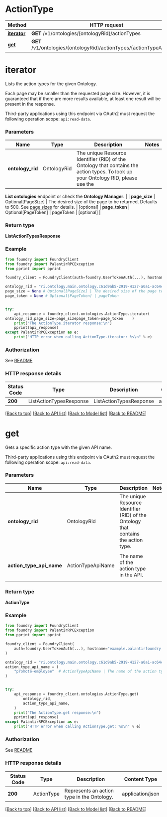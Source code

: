 # ActionType

Method | HTTP request |
------------- | ------------- |
[**iterator**](#iterator) | **GET** /v1/ontologies/{ontologyRid}/actionTypes |
[**get**](#get) | **GET** /v1/ontologies/{ontologyRid}/actionTypes/{actionTypeApiName} |

# **iterator**
Lists the action types for the given Ontology.

Each page may be smaller than the requested page size. However, it is guaranteed that if there are more
results available, at least one result will be present in the response.

Third-party applications using this endpoint via OAuth2 must request the following operation scope: `api:read-data`.


### Parameters

Name | Type | Description  | Notes |
------------- | ------------- | ------------- | ------------- |
**ontology_rid** | OntologyRid | The unique Resource Identifier (RID) of the Ontology that contains the action types. To look up your Ontology RID, please use the
**List ontologies** endpoint or check the **Ontology Manager**.
 |  |
**page_size** | Optional[PageSize] | The desired size of the page to be returned. Defaults to 500.
See [page sizes](/docs/foundry/api/general/overview/paging/#page-sizes) for details.
 | [optional] |
**page_token** | Optional[PageToken] | pageToken | [optional] |

### Return type
**ListActionTypesResponse**

### Example

```python
from foundry import FoundryClient
from foundry import PalantirRPCException
from pprint import pprint

foundry_client = FoundryClient(auth=foundry.UserTokenAuth(...), hostname="example.palantirfoundry.com")

ontology_rid = "ri.ontology.main.ontology.c61d9ab5-2919-4127-a0a1-ac64c0ce6367" # OntologyRid | The unique Resource Identifier (RID) of the Ontology that contains the action types. To look up your Ontology RID, please use the **List ontologies** endpoint or check the **Ontology Manager**. 
page_size = None # Optional[PageSize] | The desired size of the page to be returned. Defaults to 500. See [page sizes](/docs/foundry/api/general/overview/paging/#page-sizes) for details. 
page_token = None # Optional[PageToken] | pageToken


try:
    api_response = foundry_client.ontologies.ActionType.iterator(
ontology_rid,page_size=page_sizepage_token=page_token    )
    print("The ActionType.iterator response:\n")
    pprint(api_response)
except PalantirRPCException as e:
    print("HTTP error when calling ActionType.iterator: %s\n" % e)

```



### Authorization

See [README](../README.md#authorization)

### HTTP response details
| Status Code | Type        | Description | Content Type |
|-------------|-------------|-------------|------------------|
**200** | ListActionTypesResponse  | ListActionTypesResponse | application/json |

[[Back to top]](#) [[Back to API list]](../README.md#documentation-for-api-endpoints) [[Back to Model list]](../README.md#documentation-for-models) [[Back to README]](../README.md)

# **get**
Gets a specific action type with the given API name.

Third-party applications using this endpoint via OAuth2 must request the following operation scope: `api:read-data`.


### Parameters

Name | Type | Description  | Notes |
------------- | ------------- | ------------- | ------------- |
**ontology_rid** | OntologyRid | The unique Resource Identifier (RID) of the Ontology that contains the action type.
 |  |
**action_type_api_name** | ActionTypeApiName | The name of the action type in the API.
 |  |

### Return type
**ActionType**

### Example

```python
from foundry import FoundryClient
from foundry import PalantirRPCException
from pprint import pprint

foundry_client = FoundryClient(
    auth=foundry.UserTokenAuth(...), hostname="example.palantirfoundry.com"
)

ontology_rid = "ri.ontology.main.ontology.c61d9ab5-2919-4127-a0a1-ac64c0ce6367"  # OntologyRid | The unique Resource Identifier (RID) of the Ontology that contains the action type.
action_type_api_name = (
    "promote-employee"  # ActionTypeApiName | The name of the action type in the API.
)


try:
    api_response = foundry_client.ontologies.ActionType.get(
        ontology_rid,
        action_type_api_name,
    )
    print("The ActionType.get response:\n")
    pprint(api_response)
except PalantirRPCException as e:
    print("HTTP error when calling ActionType.get: %s\n" % e)

```



### Authorization

See [README](../README.md#authorization)

### HTTP response details
| Status Code | Type        | Description | Content Type |
|-------------|-------------|-------------|------------------|
**200** | ActionType  | Represents an action type in the Ontology. | application/json |

[[Back to top]](#) [[Back to API list]](../README.md#documentation-for-api-endpoints) [[Back to Model list]](../README.md#documentation-for-models) [[Back to README]](../README.md)

